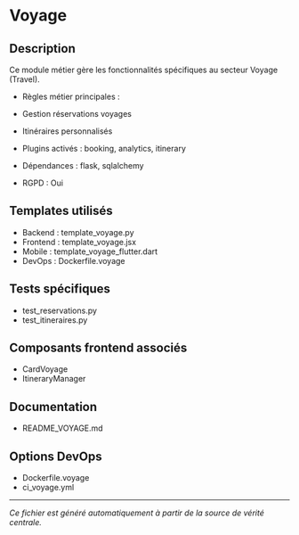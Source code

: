 # Voyage

## Description
Ce module métier gère les fonctionnalités spécifiques au secteur Voyage (Travel).

- Règles métier principales :
- Gestion réservations voyages
- Itinéraires personnalisés


- Plugins activés : booking, analytics, itinerary
- Dépendances : flask, sqlalchemy
- RGPD : Oui

## Templates utilisés
- Backend : template_voyage.py
- Frontend : template_voyage.jsx
- Mobile : template_voyage_flutter.dart
- DevOps : Dockerfile.voyage

## Tests spécifiques
- test_reservations.py
- test_itineraires.py


## Composants frontend associés
- CardVoyage
- ItineraryManager


## Documentation
- README_VOYAGE.md


## Options DevOps
- Dockerfile.voyage
- ci_voyage.yml


---
*Ce fichier est généré automatiquement à partir de la source de vérité centrale.*